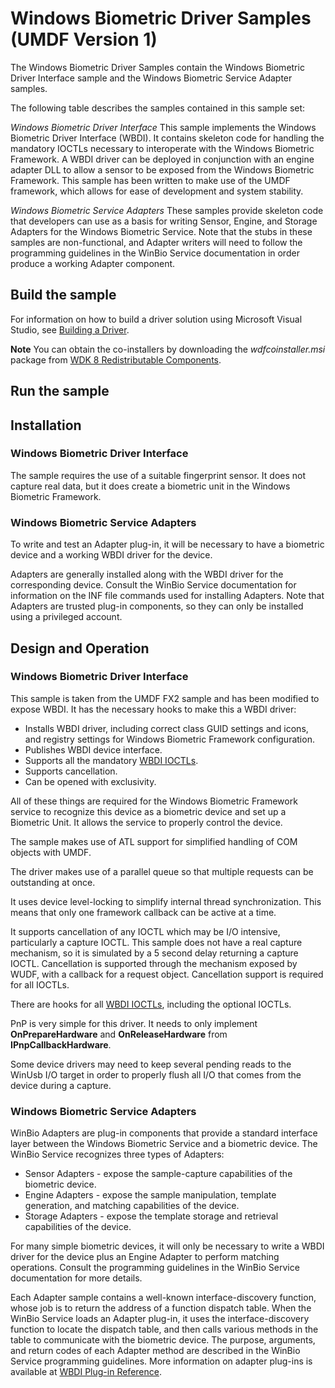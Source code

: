 Windows Biometric Driver Samples (UMDF Version 1)
=================================================

The Windows Biometric Driver Samples contain the Windows Biometric Driver Interface sample and the Windows Biometric Service Adapter samples.

The following table describes the samples contained in this sample set:

*Windows Biometric Driver Interface*
This sample implements the Windows Biometric Driver Interface (WBDI). It contains skeleton code for handling the mandatory IOCTLs necessary to interoperate with the Windows Biometric Framework. A WBDI driver can be deployed in conjunction with an engine adapter DLL to allow a sensor to be exposed from the Windows Biometric Framework. This sample has been written to make use of the UMDF framework, which allows for ease of development and system stability.

*Windows Biometric Service Adapters*
These samples provide skeleton code that developers can use as a basis for writing Sensor, Engine, and Storage Adapters for the Windows Biometric Service. Note that the stubs in these samples are non-functional, and Adapter writers will need to follow the programming guidelines in the WinBio Service documentation in order produce a working Adapter component.


Build the sample
----------------

For information on how to build a driver solution using Microsoft Visual Studio, see [Building a Driver](http://msdn.microsoft.com/en-us/library/windows/hardware/ff554644).

**Note** You can obtain the co-installers by downloading the *wdfcoinstaller.msi* package from [WDK 8 Redistributable Components](http://go.microsoft.com/fwlink/p/?LinkID=226396).

Run the sample
--------------

Installation
------------

### Windows Biometric Driver Interface

The sample requires the use of a suitable fingerprint sensor. It does not capture real data, but it does create a biometric unit in the Windows Biometric Framework.

### Windows Biometric Service Adapters

To write and test an Adapter plug-in, it will be necessary to have a biometric device and a working WBDI driver for the device.

Adapters are generally installed along with the WBDI driver for the corresponding device. Consult the WinBio Service documentation for information on the INF file commands used for installing Adapters. Note that Adapters are trusted plug-in components, so they can only be installed using a privileged account.

Design and Operation
--------------------

### Windows Biometric Driver Interface

This sample is taken from the UMDF FX2 sample and has been modified to expose WBDI. It has the necessary hooks to make this a WBDI driver:

-   Installs WBDI driver, including correct class GUID settings and icons, and registry settings for Windows Biometric Framework configuration.
-   Publishes WBDI device interface.
-   Supports all the mandatory [WBDI IOCTLs](http://msdn.microsoft.com/en-us/library/windows/hardware/ff536414).
-   Supports cancellation.
-   Can be opened with exclusivity.

All of these things are required for the Windows Biometric Framework service to recognize this device as a biometric device and set up a Biometric Unit. It allows the service to properly control the device.

The sample makes use of ATL support for simplified handling of COM objects with UMDF.

The driver makes use of a parallel queue so that multiple requests can be outstanding at once.

It uses device level-locking to simplify internal thread synchronization. This means that only one framework callback can be active at a time.

It supports cancellation of any IOCTL which may be I/O intensive, particularly a capture IOCTL. This sample does not have a real capture mechanism, so it is simulated by a 5 second delay returning a capture IOCTL. Cancellation is supported through the mechanism exposed by WUDF, with a callback for a request object. Cancellation support is required for all IOCTLs.

There are hooks for all [WBDI IOCTLs](http://msdn.microsoft.com/en-us/library/windows/hardware/ff536414), including the optional IOCTLs.

PnP is very simple for this driver. It needs to only implement **OnPrepareHardware** and **OnReleaseHardware** from **IPnpCallbackHardware**.

Some device drivers may need to keep several pending reads to the WinUsb I/O target in order to properly flush all I/O that comes from the device during a capture.

### Windows Biometric Service Adapters

WinBio Adapters are plug-in components that provide a standard interface layer between the Windows Biometric Service and a biometric device. The WinBio Service recognizes three types of Adapters:

-   Sensor Adapters - expose the sample-capture capabilities of the biometric device.
-   Engine Adapters - expose the sample manipulation, template generation, and matching capabilities of the device.
-   Storage Adapters - expose the template storage and retrieval capabilities of the device.

For many simple biometric devices, it will only be necessary to write a WBDI driver for the device plus an Engine Adapter to perform matching operations. Consult the programming guidelines in the WinBio Service documentation for more details.

Each Adapter sample contains a well-known interface-discovery function, whose job is to return the address of a function dispatch table. When the WinBio Service loads an Adapter plug-in, it uses the interface-discovery function to locate the dispatch table, and then calls various methods in the table to communicate with the biometric device. The purpose, arguments, and return codes of each Adapter method are described in the WinBio Service programming guidelines. More information on adapter plug-ins is available at [WBDI Plug-in Reference](http://msdn.microsoft.com/en-us/library/windows/desktop/dd401553(v=vs.85).aspx).

